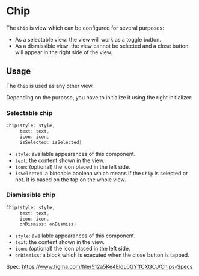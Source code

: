 #  Chip

The `Chip` is view which can be configured for several purposes:
- As a selectable view: the view will work as a toggle button.
- As a dismissible view: the view cannot be selected and a close button will appear in the right side of the view.

## Usage

The `Chip` is used as any other view.

Depending on the purpose, you have to initialize it using the right initializer:

### Selectable chip

```swift
Chip(style: style,
     text: text,
     icon: icon,
     isSelected: isSelected)
```

- `style`: available appearances of this component.
- `text`: the content shown in the view.
- `icon`: (optional) the icon placed in the left side.
- `isSelected`: a bindable boolean which means if the `Chip` is selected or not. It is based on the tap on the whole view.

### Dismissible chip

```swift
Chip(style: style,
     text: text,
     icon: icon,
     onDismiss: onDismiss)
```

- `style`: available appearances of this component.
- `text`: the content shown in the view.
- `icon`: (optional) the icon placed in the left side.
- `onDismiss`: a block which is executed when the close button is tapped.

Spec: https://www.figma.com/file/512a5Ke4EldL0GYffCXGCJ/Chips-Specs
